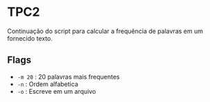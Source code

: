 # TPC2

Continuação do script para calcular a frequência de palavras em um fornecido texto.

## Flags

+ ```-m 20``` : 20 palavras mais frequentes
+ ```-n``` : Ordem alfabetica
+ `-o` : Escreve em um arquivo